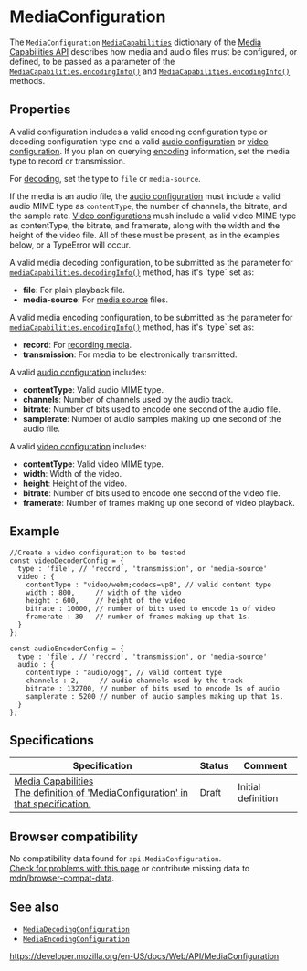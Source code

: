 # MediaConfiguration

The `MediaConfiguration` [`MediaCapabilities`](mediacapabilities) dictionary of the [Media Capabilities API](mediacapabilities) describes how media and audio files must be configured, or defined, to be passed as a parameter of the [`MediaCapabilities.encodingInfo()`](mediacapabilities/encodinginfo) and [`MediaCapabilities.encodingInfo()`](mediacapabilities/encodinginfo) methods.

## Properties

A valid configuration includes a valid encoding configuration type or decoding configuration type and a valid [audio configuration](audioconfiguration) or [video configuration](videoconfiguration). If you plan on querying [encoding](mediaencodingconfiguration) information, set the media type to record or transmission.

For [decoding](mediadecodingconfiguration), set the type to `file` or `media-source`.

If the media is an audio file, the [audio configuration](audioconfiguration) must include a valid audio MIME type as `contentType`, the number of channels, the bitrate, and the sample rate. [Video configurations](videoconfiguration) mush include a valid video MIME type as contentType, the bitrate, and framerate, along with the width and the height of the video file. All of these must be present, as in the examples below, or a TypeError will occur.

A valid media decoding configuration, to be submitted as the parameter for [`mediaCapabilities.decodingInfo()`](mediacapabilities/decodinginfo) method, has it's \`type\` set as:

- **file**: For plain playback file.
- **media-source**: For [media source](mediasource) files.

A valid media encoding configuration, to be submitted as the parameter for [`mediaCapabilities.encodingInfo()`](mediacapabilities/encodinginfo) method, has it's \`type\` set as:

- **record**: For [recording media](mediarecorder).
- **transmission**: For media to be electronically transmitted.

A valid [audio configuration](audioconfiguration) includes:

- **contentType**: Valid audio MIME type.
- **channels**: Number of channels used by the audio track.
- **bitrate**: Number of bits used to encode one second of the audio file.
- **samplerate**: Number of audio samples making up one second of the audio file.

A valid [video configuration](videoconfiguration) includes:

- **contentType**: Valid video MIME type.
- **width**: Width of the video.
- **height**: Height of the video.
- **bitrate**: Number of bits used to encode one second of the video file.
- **framerate**: Number of frames making up one second of video playback.

## Example

    //Create a video configuration to be tested
    const videoDecoderConfig = {
      type : 'file', // 'record', 'transmission', or 'media-source'
      video : {
        contentType : "video/webm;codecs=vp8", // valid content type
        width : 800,     // width of the video
        height : 600,    // height of the video
        bitrate : 10000, // number of bits used to encode 1s of video
        framerate : 30   // number of frames making up that 1s.
      }
    };

    const audioEncoderConfig = {
      type : 'file', // 'record', 'transmission', or 'media-source'
      audio : {
        contentType : "audio/ogg", // valid content type
        channels : 2,     // audio channels used by the track
        bitrate : 132700, // number of bits used to encode 1s of audio
        samplerate : 5200 // number of audio samples making up that 1s.
      }
    };

## Specifications

<table><thead><tr class="header"><th>Specification</th><th>Status</th><th>Comment</th></tr></thead><tbody><tr class="odd"><td><a href="https://w3c.github.io/media-capabilities/#mediaconfiguration">Media Capabilities<br />
<span class="small">The definition of 'MediaConfiguration' in that specification.</span></a></td><td><span class="spec-draft">Draft</span></td><td>Initial definition</td></tr></tbody></table>

## Browser compatibility

No compatibility data found for `api.MediaConfiguration`.  
[Check for problems with this page](#on-github) or contribute missing data to [mdn/browser-compat-data](https://github.com/mdn/browser-compat-data).

## See also

- [`MediaDecodingConfiguration`](mediadecodingconfiguration)
- [`MediaEncodingConfiguration`](mediaencodingconfiguration)

<a href="https://developer.mozilla.org/en-US/docs/Web/API/MediaConfiguration" class="_attribution-link">https://developer.mozilla.org/en-US/docs/Web/API/MediaConfiguration</a>
